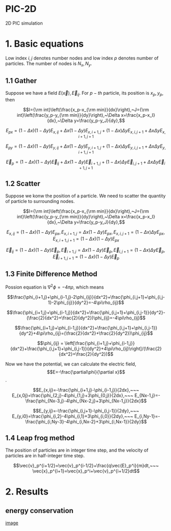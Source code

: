 # PIC-2D
2D PIC simulation

# 1. Basic equations
Low index $i,j$ denotes number nodes and low index $p$ denotes number of particles. The number of nodes is $N_x,N_y$.
## 1.1 Gather
Suppose we have a field $E(\vec{x}),\vec{E}_{ij}$. For $p-th$ particle, its position is $x_p,y_p$, then

$$I={\rm int}\left(\frac{x_p-x_{\rm min}}{dx}\right),~J={\rm int}\left(\frac{y_p-y_{\rm min}}{dy}\right),~\Delta x=\frac{x_p-x_I}{dx},~\Delta y=\frac{y_p-y_J}{dy},$$

$$E_{px}=(1-\Delta x)(1-\Delta y)E_{x,ij}+\Delta x(1-\Delta y)E_{x,i+1,j}+(1-\Delta x)\Delta yE_{x,i,j+1}+\Delta x\Delta yE_{x,i+1,j+1}$$

$$E_{py}=(1-\Delta x)(1-\Delta y)E_{y,ij}+\Delta x(1-\Delta y)E_{y,i+1,j}+(1-\Delta x)\Delta yE_{y,i,j+1}+\Delta x\Delta yE_{y,i+1,j+1}$$

$$\vec{E}_ p=(1-\Delta x)(1-\Delta y)\vec{E}_ {ij}+\Delta x(1-\Delta y)\vec{E}_ {i+1,j}+(1-\Delta x)\Delta y\vec{E}_ {i,j+1}+\Delta x\Delta y\vec{E}_{i+1,j+1}$$




## 1.2 Scatter
Suppose we konw the position of a particle. We need to scatter the quantity of particle to surrounding nodes.

$$I={\rm int}\left(\frac{x_p-x_{\rm min}}{dx}\right),~J={\rm int}\left(\frac{y_p-y_{\rm min}}{dy}\right),~\Delta x=\frac{x_p-x_I}{dx},~\Delta y=\frac{y_p-y_J}{dy},$$

$$E_{x,ij}=(1-\Delta x)(1-\Delta y)E_{px},E_{x,i+1,j}=\Delta x(1-\Delta y)E_{px},E_{x,i,j+1}=(1-\Delta x)\Delta yE_{px},E_{x,i+1,j+1}=(1-\Delta x)(1-\Delta y)E_{px}$$

$$\vec{E}_ {ij}=(1-\Delta x)(1-\Delta y)\vec{E}_ {p},\vec{E}_ {i+1,j}=\Delta x(1-\Delta y)\vec{E}_ {p},\vec{E}_ {i,j+1}=(1-\Delta x)\Delta y\vec{E}_ {p},\vec{E}_ {i+1,j+1}=(1-\Delta x)(1-\Delta y)\vec{E}_{p}$$

## 1.3 Finite Difference Method
Possion equation is $\nabla^2\phi=-4\pi\rho$, which means

$$\frac{\phi_{i+1,j}+\phi_{i-1,j}-2\phi_{ij}}{dx^2}+\frac{\phi_{i,j+1}+\phi_{i,j-1}-2\phi_{ij}}{dy^2}=-4\pi\rho_{ij}$$

$$\frac{\phi_{i+1,j}+\phi_{i-1,j}}{dx^2}+\frac{\phi_{i,j+1}+\phi_{i,j-1}}{dy^2}-(\frac{2}{dx^2}+\frac{2}{dy^2})\phi_{ij}=-4\pi\rho_{ij}$$

$$\frac{\phi_{i+1,j}+\phi_{i-1,j}}{dx^2}+\frac{\phi_{i,j+1}+\phi_{i,j-1}}{dy^2}+4\pi\rho_{ij}=(\frac{2}{dx^2}+\frac{2}{dy^2})\phi_{ij}$$

$$\phi_{ij} = \left[\frac{\phi_{i+1,j}+\phi_{i-1,j}}{dx^2}+\frac{\phi_{i,j+1}+\phi_{i,j-1}}{dy^2}+4\pi\rho_{ij}\right]/(\frac{2}{dx^2}+\frac{2}{dy^2})$$

Now we have the potential, we can calculate the electric field, $$E=-\frac{\partial\phi}{\partial x}$$.

$$E_{x,ij}=-\frac{\phi_{i+1,j}-\phi_{i-1,j}}{2dx},~~~ E_{x,0j}=\frac{\phi_{2,j}-4\phi_{1,j}+3\phi_{0,j}}{2dx},~~~ E_{Nx-1,j}=-\frac{\phi_{Nx-3,j}-4\phi_{Nx-2,j}+3\phi_{Nx-1,j}}{2dx}$$

$$E_{y,ij}=-\frac{\phi_{i,j+1}-\phi_{i,j-1}}{2dy},~~~ E_{y,i0}=\frac{\phi_{i,2}-4\phi_{i,1}+3\phi_{i,0}}{2dy},~~~ E_{i,Ny-1}=-\frac{\phi_{i,Ny-3}-4\phi_{i,Nx-2}+3\phi_{i,Nx-1}}{2dy}$$

## 1.4 Leap frog method
The position of particles are in integer time step, and the velocity of particles are in half-integer time step.

$$\vec{v}_p^{i+1/2}=\vec{v}_p^{i-1/2}+\frac{q\vec{E}_p^i}{m}dt,~~~ \vec{x}_p^{i+1}=\vec{x}_p^i+\vec{v}_p^{i+1/2}dt$$

# 2. Results
## energy conservation
[image](energy.png)


